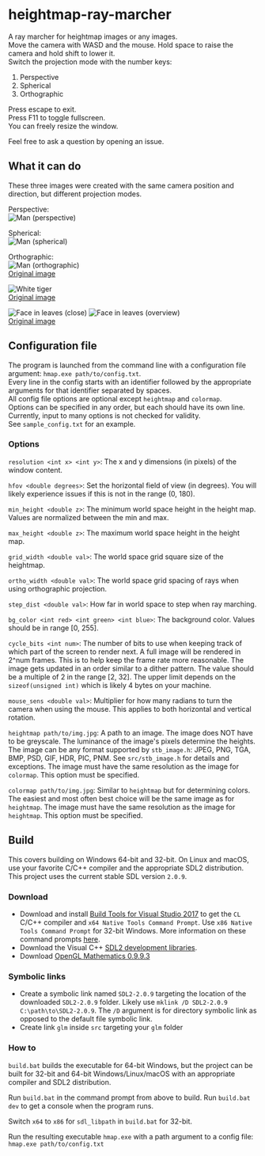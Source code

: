 # heightmap-ray-marcher

A ray marcher for heightmap images or any images.  
Move the camera with WASD and the mouse. Hold space to raise the camera and hold shift to lower it.  
Switch the projection mode with the number keys:
1. Perspective
2. Spherical
3. Orthographic

Press escape to exit.  
Press F11 to toggle fullscreen.  
You can freely resize the window.

Feel free to ask a question by opening an issue.

## What it can do

These three images were created with the same camera position and direction, but different projection modes.

Perspective:  
![Man (perspective)](https://i.imgur.com/hOn8tdS.png)

Spherical:  
![Man (spherical)](https://i.imgur.com/QJzDTO5.png)

Orthographic:  
![Man (orthographic)](https://i.imgur.com/cHbKgmL.png)  
[Original image](https://unsplash.com/photos/rpF3p_RrE9g)

![White tiger](https://i.imgur.com/EP4EnZ9.png)  
[Original image](https://unsplash.com/photos/dGMcpbzcq1I)

![Face in leaves (close)](https://i.imgur.com/MQwqKdL.png)
![Face in leaves (overview)](https://i.imgur.com/voGVGgZ.png)  
[Original image](https://unsplash.com/photos/svnH68VDN4Q)

## Configuration file
The program is launched from the command line with a configuration file argument: `hmap.exe path/to/config.txt`.  
Every line in the config starts with an identifier followed by the appropriate arguments for that identifier separated by spaces.  
All config file options are optional except `heightmap` and `colormap`.  
Options can be specified in any order, but each should have its own line.  
Currently, input to many options is not checked for validity.  
See `sample_config.txt` for an example.

### Options
`resolution <int x> <int y>`: The x and y dimensions (in pixels) of the window content.

`hfov <double degrees>`: Set the horizontal field of view (in degrees). You will likely experience issues if this is not in the range (0, 180).

`min_height <double z>`: The minimum world space height in the height map. Values are normalized between the min and max.

`max_height <double z>`: The maximum world space height in the height map.

`grid_width <double val>`: The world space grid square size of the heightmap.

`ortho_width <double val>`: The world space grid spacing of rays when using orthographic projection.

`step_dist <double val>`: How far in world space to step when ray marching.

`bg_color <int red> <int green> <int blue>`: The background color. Values should be in range [0, 255].

`cycle_bits <int num>`: The number of bits to use when keeping track of which part of the screen to render next. A full image will be rendered in 2^num frames. This is to help keep the frame rate more reasonable. The image gets updated in an order similar to a dither pattern. The value should be a multiple of 2 in the range [2, 32]. The upper limit depends on the `sizeof(unsigned int)` which is likely 4 bytes on your machine.

`mouse_sens <double val>`: Multiplier for how many radians to turn the camera when using the mouse. This applies to both horizontal and vertical rotation.

`heightmap path/to/img.jpg`: A path to an image. The image does NOT have to be greyscale. The luminance of the image's pixels determine the heights. The image can be any format supported by `stb_image.h`: JPEG, PNG, TGA, BMP, PSD, GIF, HDR, PIC, PNM. See `src/stb_image.h` for details and exceptions. The image must have the same resolution as the image for `colormap`. This option must be specified.

`colormap path/to/img.jpg`: Similar to `heightmap` but for determining colors. The easiest and most often best choice will be the same image as for `heightmap`. The image must have the same resolution as the image for `heightmap`. This option must be specified.

## Build

This covers building on Windows 64-bit and 32-bit. On Linux and macOS, use your favorite C/C++ compiler and the appropriate SDL2 distribution. This project uses the current stable SDL version `2.0.9`.

### Download
- Download and install [Build Tools for Visual Studio 2017](https://www.visualstudio.com/downloads) to get the `CL` C/C++ compiler and `x64 Native Tools Command Prompt`. Use `x86 Native Tools Command Prompt` for 32-bit Windows. More information on these command prompts  [here](https://docs.microsoft.com/en-us/cpp/build/building-on-the-command-line).
- Download the Visual C++ [SDL2 development libraries](https://www.libsdl.org/download-2.0.php).
- Download [OpenGL Mathematics 0.9.9.3](https://glm.g-truc.net/0.9.9/index.html)

### Symbolic links
- Create a symbolic link named `SDL2-2.0.9` targeting the location of the downloaded `SDL2-2.0.9` folder. Likely use `mklink /D SDL2-2.0.9 C:\path\to\SDL2-2.0.9`. The `/D` argument is for directory symbolic link as opposed to the default file symbolic link.
- Create link `glm` inside `src` targeting your `glm` folder

### How to
`build.bat` builds the executable for 64-bit Windows, but the project can be built for 32-bit and 64-bit Windows/Linux/macOS with an appropriate compiler and SDL2 distribution.

Run `build.bat` in the command prompt from above to build. Run `build.bat dev` to get a console when the program runs.

Switch `x64` to `x86` for `sdl_libpath` in `build.bat` for 32-bit.

Run the resulting executable `hmap.exe` with a path argument to a config file: `hmap.exe path/to/config.txt`
